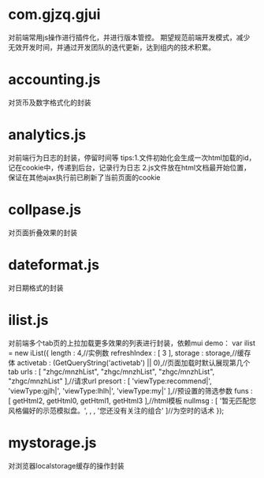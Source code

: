 ﻿com.gjzq.gjui
===

对前端常用js操作进行插件化，并进行版本管控。
期望规范前端开发模式，减少无效开发时间，并通过开发团队的迭代更新，达到组内的技术积累。

accounting.js
===
对货币及数字格式化的封装

analytics.js
===
对前端行为日志的封装，停留时间等
tips:1.文件初始化会生成一次html加载的id，记在cookie中，传递到后台，记录行为日志
     2.js文件放在html文档最开始位置，保证在其他ajax执行前已刷新了当前页面的cookie

collpase.js
===
对页面折叠效果的封装

dateformat.js
===
对日期格式的封装

ilist.js
===
对前端多个tab页的上拉加载更多效果的列表进行封装，依赖mui
demo：
var ilist = new iList({
		length : 4,//实例数
		refreshIndex : [ 3 ],
		storage : storage,//缓存体
		activetab : (GetQueryString('activetab') || 0),//页面加载时默认展现第几个tab
		urls : [ "zhgc/mnzhList", "zhgc/mnzhList", "zhgc/mnzhList",
				"zhgc/mnzhList" ],//请求url
		presort : [ 'viewType:recommend|', 'viewType:gjlh|', 'viewType:lhlh|',
				'viewType:my|' ],//预设置的筛选参数
		funs : [ getHtml2, getHtml0, getHtml1, getHtml3 ],//html模板
		nullmsg : [ '暂无匹配您风格偏好的示范模拟盘。', , , '您还没有关注的组合' ]//为空时的话术
	});

mystorage.js
===
对浏览器localstorage缓存的操作封装


